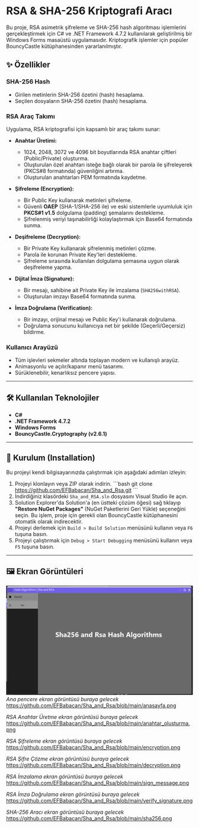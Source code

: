 # RSA & SHA-256 Kriptografi Aracı

Bu proje, RSA asimetrik şifreleme ve SHA-256 hash algoritması işlemlerini gerçekleştirmek için C# ve .NET Framework 4.7.2 kullanılarak geliştirilmiş bir Windows Forms masaüstü uygulamasıdır. Kriptografik işlemler için popüler BouncyCastle kütüphanesinden yararlanılmıştır.

## ✨ Özellikler

### SHA-256 Hash
* Girilen metinlerin SHA-256 özetini (hash) hesaplama.
* Seçilen dosyaların SHA-256 özetini (hash) hesaplama.

### RSA Araç Takımı
Uygulama, RSA kriptografisi için kapsamlı bir araç takımı sunar:

* **Anahtar Üretimi:**
    * 1024, 2048, 3072 ve 4096 bit boyutlarında RSA anahtar çiftleri (Public/Private) oluşturma.
    * Oluşturulan özel anahtarı isteğe bağlı olarak bir parola ile şifreleyerek (PKCS#8 formatında) güvenliğini artırma.
    * Oluşturulan anahtarları PEM formatında kaydetme.

* **Şifreleme (Encryption):**
    * Bir Public Key kullanarak metinleri şifreleme.
    * Güvenli **OAEP** (SHA-1/SHA-256 ile) ve eski sistemlerle uyumluluk için **PKCS#1 v1.5** dolgulama (padding) şemalarını destekleme.
    * Şifrelenmiş veriyi taşınabilirliği kolaylaştırmak için Base64 formatında sunma.

* **Deşifreleme (Decryption):**
    * Bir Private Key kullanarak şifrelenmiş metinleri çözme.
    * Parola ile korunan Private Key'leri destekleme.
    * Şifreleme sırasında kullanılan dolgulama şemasına uygun olarak deşifreleme yapma.

* **Dijital İmza (Signature):**
    * Bir mesajı, sahibine ait Private Key ile imzalama (`SHA256withRSA`).
    * Oluşturulan imzayı Base64 formatında sunma.

* **İmza Doğrulama (Verification):**
    * Bir imzayı, orijinal mesajı ve Public Key'i kullanarak doğrulama.
    * Doğrulama sonucunu kullanıcıya net bir şekilde (Geçerli/Geçersiz) bildirme.

### Kullanıcı Arayüzü
* Tüm işlevleri sekmeler altında toplayan modern ve kullanışlı arayüz.
* Animasyonlu ve açılır/kapanır menü tasarımı.
* Sürüklenebilir, kenarlıksız pencere yapısı.

---

## 🛠️ Kullanılan Teknolojiler
* **C#**
* **.NET Framework 4.7.2**
* **Windows Forms**
* **BouncyCastle.Cryptography (v2.6.1)**

---

## 🚀 Kurulum (Installation)
Bu projeyi kendi bilgisayarınızda çalıştırmak için aşağıdaki adımları izleyin:

1.  Projeyi klonlayın veya ZIP olarak indirin.
    \`\`\`bash
    git clone https://github.com/EFBabacan/Sha_and_Rsa.git
    \`\`\`
2.  İndirdiğiniz klasördeki `Sha_and_RSA.sln` dosyasını Visual Studio ile açın.
3.  Solution Explorer'da Solution'a (en üstteki çözüm öğesi) sağ tıklayıp **"Restore NuGet Packages"** (NuGet Paketlerini Geri Yükle) seçeneğini seçin. Bu işlem, proje için gerekli olan BouncyCastle kütüphanesini otomatik olarak indirecektir.
4.  Projeyi derlemek için `Build > Build Solution` menüsünü kullanın veya `F6` tuşuna basın.
5.  Projeyi çalıştırmak için `Debug > Start Debugging` menüsünü kullanın veya `F5` tuşuna basın.

---

## 🖼️ Ekran Görüntüleri

![Ana Pencere](./images/anasayfa.png)
*Ana pencere ekran görüntüsü buraya gelecek*
https://github.com/EFBabacan/Sha_and_Rsa/blob/main/anasayfa.png

*RSA Anahtar Üretme ekran görüntüsü buraya gelecek*
https://github.com/EFBabacan/Sha_and_Rsa/blob/main/anahtar_olusturma.png

*RSA Şifreleme ekran görüntüsü buraya gelecek*
https://github.com/EFBabacan/Sha_and_Rsa/blob/main/encryption.png

*RSA Şifre Çözme ekran görüntüsü buraya gelecek*
https://github.com/EFBabacan/Sha_and_Rsa/blob/main/decryption.png

*RSA İmzalama ekran görüntüsü buraya gelecek*
https://github.com/EFBabacan/Sha_and_Rsa/blob/main/sign_message.png

*RSA İmza Doğrulama ekran görüntüsü buraya gelecek*
https://github.com/EFBabacan/Sha_and_Rsa/blob/main/verify_signature.png

*SHA-256 Aracı ekran görüntüsü buraya gelecek*
https://github.com/EFBabacan/Sha_and_Rsa/blob/main/sha256.png



